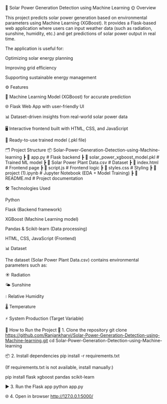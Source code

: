 📌 Solar Power Generation Detection using Machine Learning
🌞 Overview

This project predicts solar power generation based on environmental parameters using Machine Learning (XGBoost). It provides a Flask-based web application where users can input weather data (such as radiation, sunshine, humidity, etc.) and get predictions of solar power output in real time.

The application is useful for:

Optimizing solar energy planning

Improving grid efficiency

Supporting sustainable energy management

⚙️ Features

🔮 Machine Learning Model (XGBoost) for accurate prediction

🌐 Flask Web App with user-friendly UI

📊 Dataset-driven insights from real-world solar power data

🖥️ Interactive frontend built with HTML, CSS, and JavaScript

📁 Ready-to-use trained model (.pkl file)

🗂️ Project Structure
📦 Solar-Power-Generation-Detection-using-Machine-learning
 ┣ 📜 app.py                     # Flask backend
 ┣ 📜 solar_power_xgboost_model.pkl  # Trained ML model
 ┣ 📜 Solar Power Plant Data.csv # Dataset
 ┣ 📜 index.html                 # Frontend page
 ┣ 📜 script.js                  # Frontend logic
 ┣ 📜 styles.css                 # Styling
 ┣ 📓 project (1).ipynb          # Jupyter Notebook (EDA + Model Training)
 ┣ 📜 README.md                  # Project documentation

🛠️ Technologies Used

Python

Flask (Backend framework)

XGBoost (Machine Learning model)

Pandas & Scikit-learn (Data processing)

HTML, CSS, JavaScript (Frontend)

📊 Dataset

The dataset (Solar Power Plant Data.csv) contains environmental parameters such as:

☀️ Radiation

🌤️ Sunshine

💧 Relative Humidity

🌡️ Temperature

⚡ System Production (Target Variable)

🚀 How to Run the Project
🔧 1. Clone the repository
git clone https://github.com/Ranjankharvi/Solar-Power-Generation-Detection-using-Machine-learning.git
cd Solar-Power-Generation-Detection-using-Machine-learning

📦 2. Install dependencies
pip install -r requirements.txt


(If requirements.txt is not available, install manually:)

pip install flask xgboost pandas scikit-learn

▶️ 3. Run the Flask app
python app.py

🌐 4. Open in browser
http://127.0.0.1:5000/
